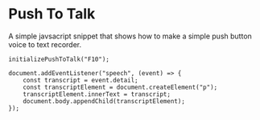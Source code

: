 # Push To Talk

A simple javsacript snippet that shows how to make a simple push button voice to text recorder.

```
initializePushToTalk("F10");

document.addEventListener("speech", (event) => {
    const transcript = event.detail;
    const transcriptElement = document.createElement("p");
    transcriptElement.innerText = transcript;
    document.body.appendChild(transcriptElement);
});
```